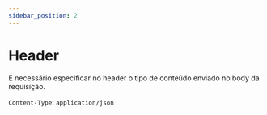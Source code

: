 ```yaml
---
sidebar_position: 2
---
```


# Header

É necessário especificar no header o tipo de conteúdo enviado no body da requisição.

`Content-Type`: `application/json`